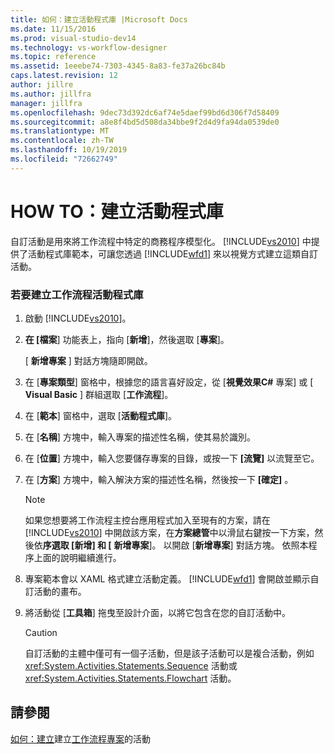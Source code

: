 ```yaml
---
title: 如何：建立活動程式庫 |Microsoft Docs
ms.date: 11/15/2016
ms.prod: visual-studio-dev14
ms.technology: vs-workflow-designer
ms.topic: reference
ms.assetid: 1eeebe74-7303-4345-8a83-fe37a26bc84b
caps.latest.revision: 12
author: jillre
ms.author: jillfra
manager: jillfra
ms.openlocfilehash: 9dec73d392dc6af74e5daef99bd6d306f7d58409
ms.sourcegitcommit: a8e8f4bd5d508da34bbe9f2d4d9fa94da0539de0
ms.translationtype: MT
ms.contentlocale: zh-TW
ms.lasthandoff: 10/19/2019
ms.locfileid: "72662749"
---
```

# <a name="how-to-create-an-activity-library"></a>HOW TO：建立活動程式庫
自訂活動是用來將工作流程中特定的商務程序模型化。 [!INCLUDE[vs2010](../includes/vs2010-md.md)] 中提供了活動程式庫範本，可讓您透過 [!INCLUDE[wfd1](../includes/wfd1-md.md)] 來以視覺方式建立這類自訂活動。

### <a name="to-create-a-workflow-activity-library"></a>若要建立工作流程活動程式庫

1. 啟動 [!INCLUDE[vs2010](../includes/vs2010-md.md)]。

2. **在 [檔案**] 功能表上，指向 [**新增**]，然後選取 [**專案**]。

     [ **新增專案** ] 對話方塊隨即開啟。

3. 在 [**專案類型**] 窗格中，根據您的語言喜好設定，從 [**視覺效果C#** 專案] 或 [ **Visual Basic** ] 群組選取 [**工作流程**]。

4. 在 [**範本**] 窗格中，選取 [**活動程式庫**]。

5. 在 [**名稱**] 方塊中，輸入專案的描述性名稱，使其易於識別。

6. 在 [**位置**] 方塊中，輸入您要儲存專案的目錄，或按一下 **[流覽]** 以流覽至它。

7. 在 [**方案**] 方塊中，輸入解決方案的描述性名稱，然後按一下 **[確定]** 。

    > [!NOTE]
    > 如果您想要將工作流程主控台應用程式加入至現有的方案，請在 [!INCLUDE[vs2010](../includes/vs2010-md.md)] 中開啟該方案，在**方案總管**中以滑鼠右鍵按一下方案，然後依**序選取 [新增] 和 [** **新增專案**]。 以開啟 [**新增專案**] 對話方塊。 依照本程序上面的說明繼續進行。

8. 專案範本會以 XAML 格式建立活動定義。 [!INCLUDE[wfd1](../includes/wfd1-md.md)] 會開啟並顯示自訂活動的畫布。

9. 將活動從 [**工具箱**] 拖曳至設計介面，以將它包含在您的自訂活動中。

    > [!CAUTION]
    > 自訂活動的主體中僅可有一個子活動，但是該子活動可以是複合活動，例如 <xref:System.Activities.Statements.Sequence> 活動或 <xref:System.Activities.Statements.Flowchart> 活動。

## <a name="see-also"></a>請參閱
 [如何：建立](https://msdn.microsoft.com/library/c09b1e99-21b5-4d96-9c04-ec31db3f4436)建立[工作流程專案](../workflow-designer/creating-a-workflow-project.md)的活動